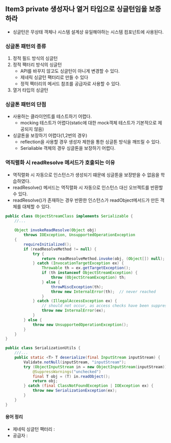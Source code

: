 ## Item3 private 생성자나 열거 타입으로 싱글턴임을 보증하라
 - 싱글턴은 무상태 객체나 시스템 설계상 유일해야하는 시스템 컴포넌트에 사용된다.
 
### 싱글톤 패턴의 종류
1. 정적 필드 방식의 싱글턴
2. 정적 팩터리 방식의 싱글턴
    - API를 바꾸지 않고도 싱글턴이 아니게 변경할 수 있다.
    - 제네릭 싱글턴 팩터리로 만들 수 있다
    - 정적 팩터리의 메서드 참조를 공급자로 사용할 수 있다.
3. 열거 타입의 싱글턴

### 싱글톤 패턴의 단점 
 - 사용하는 클라이언트를 테스트하기 어렵다.
    - mocking 테스트가 어렵다(static에 대한 mock객체 테스트가 기본적으로 제공되지 않음)
 - 싱글톤을 보장하기 어렵다(1,2번의 경우)
   - reflection을 사용할 경우 생성자 제한을 통한 싱글톤 방식을 깨뜨릴 수 있다.
   - Serialiable 객체의 경우 싱글톤을 보장하기 어렵다.

### 역직렬화 시 readResolve 메서드가 호출되는 이유
 - 역직렬화 시 자동으로 인스턴스가 생성되기 떄문에 싱글톤을 보장받을 수 없음을 학습하였다.
 - readResolve() 메서드는 역직렬화 시 자동으로 인스턴스 대신 오브젝트를 반환할 수 있다.
 - readResolve()가 존재하는 경우 반환한 인스턴스가  readObject메서드가 만든 객체를 대체할 수 있다.
```java
public class ObjectStreamClass implements Serializable {
    //...
    
    Object invokeReadResolve(Object obj)
        throws IOException, UnsupportedOperationException
    {
        requireInitialized();
        if (readResolveMethod != null) {
            try {
                return readResolveMethod.invoke(obj, (Object[]) null);
            } catch (InvocationTargetException ex) {
                Throwable th = ex.getTargetException();
                if (th instanceof ObjectStreamException) {
                    throw (ObjectStreamException) th;
                } else {
                    throwMiscException(th);
                    throw new InternalError(th);  // never reached
                }
            } catch (IllegalAccessException ex) {
                // should not occur, as access checks have been suppressed
                throw new InternalError(ex);
            }
        } else {
            throw new UnsupportedOperationException();
        }
    }
}
```

```java
public class SerializationUtils {
    ///...
    public static <T> T deserialize(final InputStream inputStream) {
        Validate.notNull(inputStream, "inputStream");
        try (ObjectInputStream in = new ObjectInputStream(inputStream)) {
            @SuppressWarnings("unchecked")
            final T obj = (T) in.readObject();
            return obj;
        } catch (final ClassNotFoundException | IOException ex) {
            throw new SerializationException(ex);
        }
    }
}
```

#### 용어 정리
- 제네릭 싱글턴 팩터리 : 
- 공급자 : 